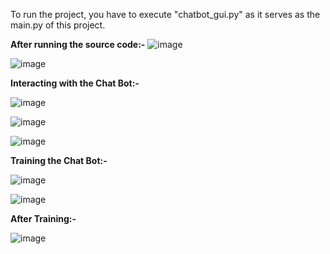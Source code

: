 To run the project, you have to execute "chatbot_gui.py" as it serves as the main.py of this project.

**After running the source code:-**
![image](https://github.com/PratikshaPandaPKP/Chat-Bot/assets/112324400/23f2b498-6bef-41eb-8f27-fea81ee342e3)

![image](https://github.com/PratikshaPandaPKP/Chat-Bot/assets/112324400/7894002f-24ef-4f46-b609-aedcae5133cd)


**Interacting with the Chat Bot:-**

![image](https://github.com/PratikshaPandaPKP/Chat-Bot/assets/112324400/c96658a4-55c4-42ff-8cd8-e4c44adf50bb)

![image](https://github.com/PratikshaPandaPKP/Chat-Bot/assets/112324400/aad6d8bd-d223-4981-8f4d-df4fa2b0c5f4)

![image](https://github.com/PratikshaPandaPKP/Chat-Bot/assets/112324400/a4521cef-9555-4524-aefd-45d429867dd4)


**Training the Chat Bot:-**

![image](https://github.com/PratikshaPandaPKP/Chat-Bot/assets/112324400/21fc0b5a-ea30-49eb-8677-3fda23b6b604)

![image](https://github.com/PratikshaPandaPKP/Chat-Bot/assets/112324400/58d2bdcd-532d-404c-a4f4-5c263f51e9af)


**After Training:-**

![image](https://github.com/PratikshaPandaPKP/Chat-Bot/assets/112324400/a07caa7b-f48a-4374-9545-a03ecc92268d)





